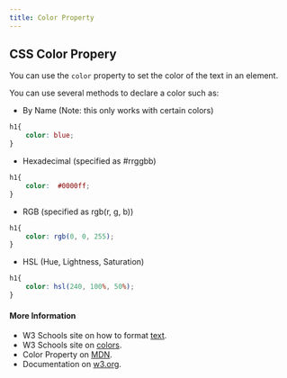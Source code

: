 ```yaml
---
title: Color Property
---
```


## CSS Color Propery 


You can use the `color` property to set the color of the text in an element.  


You can use several methods to declare a color such as: 
* By Name (Note: this only works with certain colors)

```css
h1{
    color: blue;
}
```

* Hexadecimal (specified as #rrggbb)

```css
h1{ 
    color:  #0000ff;
} 
```

* RGB (specified as rgb(r, g, b))

```css
h1{
    color: rgb(0, 0, 255);
}
```

* HSL (Hue, Lightness, Saturation)
    
```css
h1{
    color: hsl(240, 100%, 50%);
}
```

#### More Information

* W3 Schools site on how to format [text](https://www.w3schools.com/css/css_text.asp).
* W3 Schools site on [colors](https://www.w3schools.com/colors/default.asp).
* Color Property on [MDN](https://developer.mozilla.org/en-US/docs/Web/CSS/color).
* Documentation on [w3.org](https://www.w3.org/wiki/CSS/Properties/color).
